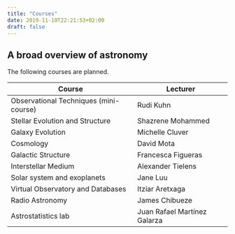 ```yaml
---
title: "Courses"
date: 2019-11-10T22:21:53+02:00
draft: false
---
```


## A broad overview of astronomy

The following courses are planned.

Course | Lecturer
--- | ---
Observational Techniques (mini-course) | Rudi Kuhn
Stellar Evolution and Structure | Shazrene Mohammed
Galaxy Evolution | Michelle Cluver
Cosmology | David Mota
Galactic Structure | Francesca Figueras
Interstellar Medium | Alexander Tielens
Solar system and exoplanets | Jane Luu
Virtual Observatory and Databases | Itziar Aretxaga
Radio Astronomy | James Chibueze
Astrostatistics lab | Juan Rafael Martínez Galarza

